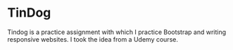 # TinDog
Tindog is a practice assignment with which I practice Bootstrap and writing responsive websites. I took the idea from a Udemy course.
